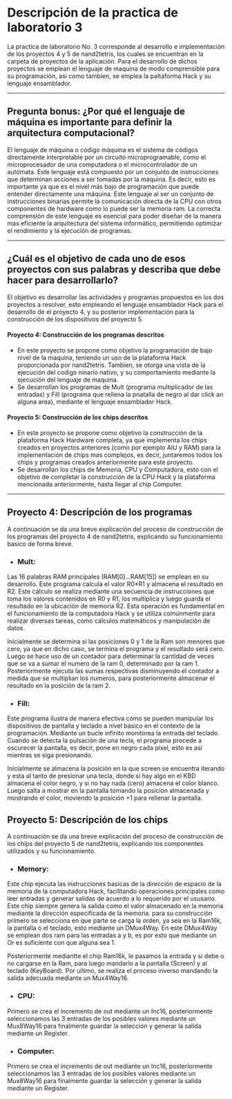 # Descripción de la practica de laboratorio 3
La practica de laboratorio No. 3 corresponde al desarrollo e implementación de los proyectos 4 y 5 de nand2tetris, los cuales se encuentran en la carpeta de proyectos de la aplicación. Para el desarrollo de dichos proyectos se emplean el lenguaje de maquina de modo comprensible para su programación, asi como tambien, se emplea la paltaforma Hack y su lenguaje ensamblador.

***

## Pregunta bonus: ¿Por qué el lenguaje de máquina es importante para definir la arquitectura computacional?

El lenguaje de máquina o código máquina es el sistema de códigos directamente interpretable por un circuito microprogramable, como el microprocesador de una computadora o el microcontrolador de un autómata. Este lenguaje está compuesto por un conjunto de instrucciones que determinan acciones a ser tomadas por la máquina.
Es decir, esto es importante ya que es el nivel más bajo de programación que puede entender directamente una máquina. Este lenguaje al ser un conjunto de instrucciones binarias permite la comunicación directa de la CPU con otros componentes de hardware como lo puede ser la memoria ram.
La correcta comprensión de este lenguaje es esencial para poder diseñar de la manera mas eficiente la arquitectura del sistema informático, permitiendo optimizar el rendimiento y la ejecución de programas.

***

## ¿Cuál es el objetivo de cada uno de esos proyectos con sus palabras y describa que debe hacer para desarrollarlo?

El objetivo es desarrollar las actividades y programas propuestos en los dos proyectos a resolver, esto empleando el lenguaje ensamblador Hack para el desarrollo de el proyecto 4, y su posterior implementación para la construcción de los dispositivos del proyecto 5.

#### Proyecto 4: Construcción de los programas descritos
- En este proyecto se propone como objetivo la programación de bajo nivel de la maquina, teniendo un uso de la plataforma Hack proporcionada por nand2tetris. Tambien, se otorga una vista de la ejecución del codigo ninario nativo, y su comportamiento mediante la ejecución del lenguaje de maquina.
- Se desarrollan los programas de Mult (programa multiplicador de las entradas) y Fill (programa que rellena la pnatalla de negro al dar click an alguna area), mediante el lenguaje ensamblador Hack.

#### Proyecto 5: Construcción de los chips descritos
- En este proyecto se propone como objetivo la construcción de la plataforma Hack Hardware completa, ya que implementa los chips creados en proyectos anteriores (como por ejemplo AlU y RAM) para la implementación de chips mas complejos, es decir, juntaremos todos los chips y programas creados anteriormente para este proyecto.
- Se desarrollan los chips de Memoria, CPU y Computadora, esto con el objetivo de completar la construcción de la CPU Hack y la plataforma mencionada anteriormente, hasta llegar al chip Computer.

***

## Proyecto 4: Descripción de los programas
A continuación se da una breve explicación del proceso de construcción de los programas del proyecto 4 de nand2tetris, explicando su funcionamiento basico de forma breve.

- ### Mult: 
Las 16 palabras RAM principales (RAM[0]...RAM[15]) se emplean en su desarrollo. Este programa calcula el valor R0*R1 y almacena el resultado en R2. Este cálculo se realiza mediante una secuencia de instrucciones que toma los valores contenidos en R0 y R1, los multiplica y luego guarda el resultado en la ubicación de memoria R2. Esta operación es fundamental en el funcionamiento de la computadora Hack y se utiliza comúnmente para realizar diversas tareas, como cálculos matemáticos y manipulación de datos.

Inicialmente se determina si las posiciones 0 y 1 de la Ram son menores que cero, ya que en dicho caso, se termina el programa y el resultado será cero. Luego se hace uso de un contador para determinar la cantidad de veces que se va a sumar el numero de la ram 0, determinado por la ram 1.
Posteriormente ejecuta las sumas respectivas disminuyendo el contador a medida que se multiplian los numeros, para posteriormente almacenar el resultado en la posición de la ram 2.

- ### Fill: 
Este programa ilustra de manera efectiva cómo se pueden manipular los dispositivos de pantalla y teclado a nivel básico en el contexto de la programación. Mediante un bucle infinito monitorea la entrada del teclado. Cuando se detecta la pulsación de una tecla, el programa procede a oscurecer la pantalla, es decir, pone en negro cada píxel, esto es así mientras se siga presionando.

Inicialmente se almacena la posición en la que screen se encuentra iterando y esta al tanto de presionar una tecla, donde si hay algo en el KBD almacena el color negro, y si no hay nada (cero) almacena el color blanco. Luego salta a mostrar en la pantalla tomando la posicion almacenada y mostrando el color, moviendo la posición +1 para rellenar la pantalla.

## Proyecto 5: Descripción de los chips
A continuación se da una breve explicación del proceso de construcción de los chips del proyecto 5 de nand2tetris, explicando los componentes utilizados y su funcionamiento.

- ### Memory:
Este chip ejecuta las instrucciones basicas de la dirección de espacio de la memoria de la computadora Hack, facilitando operaciones principales como leer entradas y generar salidas de acuerdo a lo requerido por el ususario. Este chip siempre genera la salida como el valor almacenado en la memoria mediante la dirección especificada de la memoria.
para su construcción primero se selecciona en que parte se carga la orden, ya sea en la Ram16k, la pantalla o el teclado, esto mediante un DMux4Way. En este DMux4Way se emplean dos ram para las entradas a y b, es por esto que mediante un Or es suficiente con que alguna sea 1.

Posteriormente mediantte el chip Ram16k, le pasamos la entrada y si debe o no cargarse en la Ram, para luego mandarlo a la pantalla (Screen) y al teclado (KeyBoard). Por ultimo, se realiza el proceso inverso mandando la salida adecuada mediante un Mux4Way16.

- ### CPU:
Primero se crea el incremento de out mediante un Inc16, posteriormente seleccionamos las 3 entradas de los posibles valores mediante un Mux8Way16 para finalmente guardar la selección y generar la salida mediante un Register.

- ### Computer:
Primero se crea el incremento de out mediante un Inc16, posteriormente seleccionamos las 3 entradas de los posibles valores mediante un Mux8Way16 para finalmente guardar la selección y generar la salida mediante un Register.

